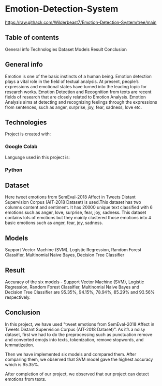 # Emotion-Detection-System

https://raw.githack.com/Wilderbeast7/Emotion-Detection-System/tree/main
## Table of contents
General info
Technologies
Dataset
Models
Result
Conclusion
## General info
Emotion is one of the basic instincts of a human being. Emotion detection plays a vital role in the field of textual analysis. At present, people’s expressions and emotional states have turned into the leading topic for research works. Emotion Detection and Recognition from texts are recent fields of research that are closely related to Emotion Analysis. Emotion Analysis aims at detecting and recognizing feelings through the expressions from sentences, such as anger, surprise, joy, fear, sadness, love etc.

## Technologies
Project is created with:
### Google Colab
Language used in this project is:
### Python

## Dataset
Here tweet emotions from SemEval-2018 Affect in Tweets Distant Supervision Corpus (AIT-2018 Dataset) is used.This dataset has two columns content and sentiment. It has 20000 unique text classified with 6 emotions such as anger, love, surprise, fear, joy, sadness. This dataset contains lots of emotions but they mainly clustered those emotions into 4 basic emotions such as anger, fear, joy, sadness.

## Models
Support Vector Machine (SVM), 
Logistic Regression,
Random Forest Classifier,
Multinomial Naive Bayes,
Decision Tree Classifier

## Result
Accuracy of the six models - Support Vector Machine (SVM), Logistic Regression, Random Forest Classifier, Multinomial Naive Bayes and Decision Tree Classifier are 95.35%, 94.15%, 78.94%, 85.29% and 93.56% respectively.

## Conclusion
In this project, we have used "tweet emotions from SemEval-2018 Affect in Tweets Distant Supervision Corpus (AIT-2018 Dataset)". As it’s a noisy dataset, first we had to do the preprocessing such as punctuation remove and converted emojis into texts, tokenization, remove stopwords, and lemmatization.

Then we have implemented six models and compared them. After comparing them, we observed that SVM model gave the highest accuracy which is 95.35%.

After completion of our project, we observed that our project can detect emotions from texts.
